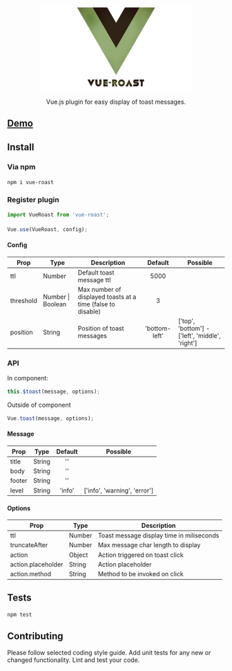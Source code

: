 <p align="center">
  <a href="https://vue-roast.js.org" target="_blank">
    <img width="350"src="https://raw.githubusercontent.com/kronicker/vue-roast/master/docs/logo.png">
  </a>
</p>

<p align="center">Vue.js plugin for easy display of toast messages.</p>

## [Demo](https://vue-roast.js.org)

## Install

### Via npm
`npm i vue-roast`
### Register plugin
```js
import VueRoast from 'vue-roast';

Vue.use(VueRoast, config);
```
#### Config
| Prop          | Type          | Description               | Default  | Possible
| ------------- |---------------|--------------------|:--------:|-|
| ttl           | Number        | Default toast message ttl  | 5000      |
| threshold     | Number \| Boolean | Max number of displayed toasts at a time (false to disable) | 3 |
| position      | String | Position of toast messages | 'bottom-left' | ['top', 'bottom'] - ['left', 'middle', 'right']

### API
In component:
```js
this.$toast(message, options);
```

Outside of component
```js
Vue.toast(message, options);
```

#### Message
| Prop               | Type     | Default     | Possible     |
| ------------------ | -------- | :---------: | -------- |
| title              | String   | '' |
| body               | String   | '' |
| footer             | String   | '' |
| level              | String   | 'info' | ['info', 'warning', 'error']
#### Options
| Prop               | Type     | Description                               |
| ------------------ | -------- | ----------------------------------------- |
| ttl                | Number   | Toast message display time in miliseconds |
| truncateAfter      | Number   | Max message char length to display        |
| action             | Object   | Action triggered on toast click           |
| action.placeholder | String   | Action placeholder                        |
| action.method      | String   | Method to be invoked on click             |

## Tests

`npm test`

## Contributing

Please follow selected coding style guide.
Add unit tests for any new or changed functionality.
Lint and test your code.
